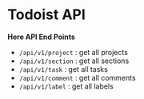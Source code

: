 # Todoist API

**Here API End Points**
- `/api/v1/project` : get all projects
- `/api/v1/section` : get all sections
- `/api/v1/task` :  get all tasks
- `/api/v1/comment` : get all comments
- `/api/v1/label` : get all labels